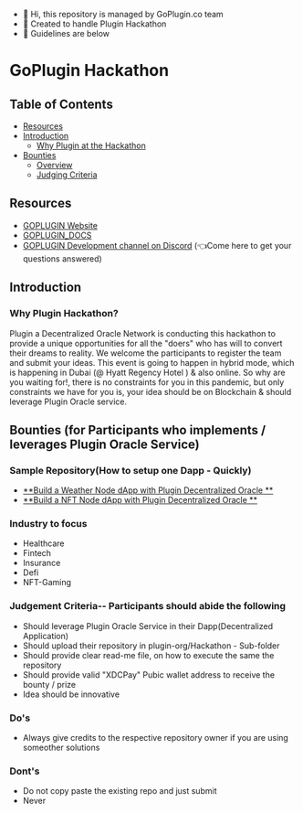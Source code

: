 - 👋 Hi, this repository is managed by GoPlugin.co team
- 👀 Created to handle Plugin Hackathon
- 🌱 Guidelines are below

# GoPlugin Hackathon 

## Table of Contents
* [Resources](#Resources)
* [Introduction](#Introduction)
    * [Why Plugin at the Hackathon](#Why-SKALE-at-the-Hackathon)
* [Bounties](#Bounties-for-Participants)
    * [Overview](#Bounty-Overview)
    * [Judging Criteria](#Judging-Criteria)

## Resources
* [GOPLUGIN Website](https://www.goplugin.co/)
* [GOPLUGIN_DOCS](https://docs.goplugin.co/)
* [GOPLUGIN Development channel on Discord](https://discord.gg/4ATypYHudd) (👈Come here to get your questions answered)

## Introduction
### Why Plugin Hackathon?

Plugin a Decentralized Oracle Network is conducting this hackathon to provide a unique opportunities for all the "doers" who has will to convert their dreams to reality. We welcome the participants to register the team and submit your ideas. This event is going to happen in hybrid mode, which is happening in Dubai (@ Hyatt Regency Hotel ) & also online. So why are you waiting for!, there is no constraints for you in this pandemic, but only constraints we have for you is, your idea should be on Blockchain & should leverage Plugin Oracle service.

## Bounties (for Participants who implements / leverages Plugin Oracle Service)

### Sample Repository(How to setup one Dapp - Quickly)
* [**Build a Weather Node dApp with Plugin Decentralized Oracle **](https://github.com/GoPlugin/plugin-weather-node-adapter)
* [**Build a NFT Node dApp with Plugin Decentralized Oracle **](https://github.com/GoPlugin/plugin-weather-node-adapter)

### Industry to focus
* Healthcare
* Fintech
* Insurance
* Defi
* NFT-Gaming

### Judgement Criteria-- Participants should abide the following 
* Should leverage Plugin Oracle Service in their Dapp(Decentralized Application)
* Should upload their repository in plugin-org/Hackathon - Sub-folder
* Should provide clear read-me file, on how to execute the same the repository
* Should provide valid "XDCPay" Pubic wallet address to receive the bounty / prize
* Idea should be innovative

### Do's 
* Always give credits to the respective repository owner if you are using someother solutions

### Dont's 
* Do not copy paste the existing repo and just submit
* Never 


<!---
plugin-org/plugin-org is a ✨ special ✨ repository because its `README.md` (this file) appears on your GitHub profile.
You can click the Preview link to take a look at your changes.
--->

